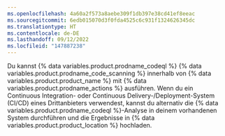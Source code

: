 ```yaml
---
ms.openlocfilehash: 4a60a2f573a8aebe309f1db397e38cd41ef8eeac
ms.sourcegitcommit: 6edb015070d3f0fda4525c6c931f1324626345dc
ms.translationtype: HT
ms.contentlocale: de-DE
ms.lasthandoff: 09/12/2022
ms.locfileid: "147887238"
---
```

Du kannst {% data variables.product.prodname_codeql %} {% data variables.product.prodname_code_scanning %} innerhalb von {% data variables.product.product_name %} mit {% data variables.product.prodname_actions %} ausführen. Wenn du ein Continuous Integration- oder Continuous Delivery-/Deployment-System (CI/CD) eines Drittanbieters verwendest, kannst du alternativ die {% data variables.product.prodname_codeql %}-Analyse in deinem vorhandenen System durchführen und die Ergebnisse in {% data variables.product.product_location %} hochladen.

